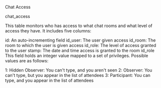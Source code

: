 
Chat Access

chat_access

This table monitors who has access to what chat rooms and what level of access they have. It includes five columns:

id: An auto-incrementing field
id_user: The user given access
id_room: The room to which the user is given access
id_role: The level of access granted to the user
stamp: The date and time access is granted to the room
id_role
This field holds an integer value mapped to a set of privileges. Possible values are as follows:

1: Hidden Observer: You can't type, and you aren't seen
2: Observer: You can't type, but you appear in the list of attendees
3: Participant: You can type, and you appear in the list of attendees
